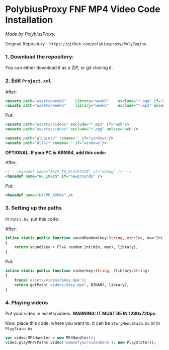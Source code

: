 # PolybiusProxy FNF MP4 Video Code Installation
*Made by PolybiusProxy.*

Original Repository - `https://github.com/polybiusproxy/PolyEngine`
  
### 1. Download the repository:
You can either download it as a ZIP,
or git cloning it.

### 2. Edit `Project.xml`

After:

```xml
<assets path="assets/week6"    library="week6"    exclude="*.ogg" if="web"/>
<assets path="assets/week6"    library="week6"    exclude="*.mp3" unless="web"/>
```

Put:

```xml
<assets path="assets/videos" exclude="*.mp3" if="web"/>
<assets path="assets/videos" exclude="*.ogg" unless="web"/>

<assets path="plugins/" rename='' if="windows"/>
<assets path="dlls/" rename='' if="windows"/>
```

**OPTIONAL: If your PC is ARM64, add this code:**

After:

```xml
<!-- <haxedef name="SKIP_TO_PLAYSTATE" if="debug" /> -->
<haxedef name="NG_LOGIN" if="newgrounds" />
```

Put:

```xml
<haxedef name="HXCPP_ARM64" />
```


### 3. Setting up the paths

In `Paths.hx`, put this code:

After:
```haxe	
inline static public function soundRandom(key:String, min:Int, max:Int, ?library:String)
{
	return sound(key + FlxG.random.int(min, max), library);
}
```

Put:
```haxe
inline static public function video(key:String, ?library:String)
{
	trace('assets/videos/$key.mp4');
	return getPath('videos/$key.mp4', BINARY, library);
}
```

### 4. Playing videos

Put your video in assets/videos.
**WARNING: IT MUST BE IN 1280x720px.**

Now, place this code, where you want to.
It can be `StoryMenuState.hx` or in `PlayState.hx`.

```haxe
var video:MP4Handler = new MP4Handler();
video.playMP4(Paths.video('nameofyourvideohere'), new PlayState());
```
